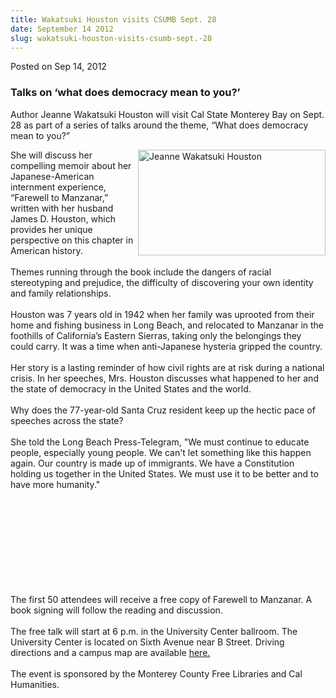 ```yaml
---
title: Wakatsuki Houston visits CSUMB Sept. 28
date: September 14 2012
slug: wakatsuki-houston-visits-csumb-sept.-28
---
```





<span class="date">Posted on Sep 14, 2012    </span>
<h3>Talks on &#x2018;what does democracy mean to you?&#x2019;</h3>
<p>Author Jeanne Wakatsuki Houston will visit Cal State Monterey
Bay on Sept. 28 as part of a series of talks around the theme,
&#x201C;What does democracy mean to you?&#x201D;</p>
<p><img alt="Jeanne Wakatsuki Houston" src="http://news.csumb.edu/sites/default/files/65/attachments/news/images/jeanne_houston2.jpg" style="float:right; width:300px; height:169px">She will discuss
her compelling memoir about her Japanese-American internment
experience, &#x201C;Farewell to Manzanar,&#x201D; written with her husband James
D. Houston, which provides her unique perspective on this chapter
in American history.<br>
<br>
Themes running through the book include the dangers of racial
stereotyping and prejudice, the difficulty of discovering your own
identity and family relationships.<br>
<br>
Houston was 7 years old in 1942 when her family was uprooted from
their home and fishing business in Long Beach, and relocated to
Manzanar in the foothills of California&#x2019;s Eastern Sierras, taking
only the belongings they could carry. It was a time when
anti-Japanese hysteria gripped the country.<br>
<br>
Her story is a lasting reminder of how civil rights are at risk
during a national crisis.&#xA0;In her speeches, Mrs. Houston
discusses what happened to her and the state of democracy in the
United States and the world.<br>
<br>
Why does the 77-year-old Santa Cruz resident keep up the hectic
pace of speeches across the state?<br>
<br>
She told the Long Beach Press-Telegram, &quot;We must continue to
educate people, especially young people. We can&apos;t let something
like this happen again. Our country is made up of immigrants. We
have a Constitution holding us together in the United States. We
must use it to be better and to have more humanity.&quot;</br></br></br></br></br></br></br></br></br></br></img></p>
<p>The first 50 attendees will receive a free copy of Farewell to
Manzanar. A book signing will follow the reading and
discussion.<br>
<br>
The free talk will start at 6 p.m. in the University Center
ballroom. The University Center is located on Sixth Avenue near B
Street. Driving directions and a campus map are available <a href="http://csumb.edu/map" rel="nofollow">here.</a>&#xA0;<br>
<br>
The event is sponsored by the Monterey County Free Libraries and
Cal Humanities.<br>
&#xA0;</br></br></br></br></br></p>






